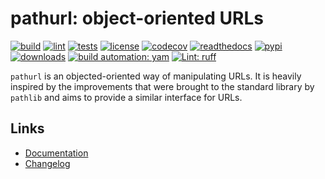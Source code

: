 # pathurl: object-oriented URLs

[![build][build_badge]][build_url]
[![lint][lint_badge]][lint_url]
[![tests][tests_badge]][tests_url]
[![license][licence_badge]][licence_url]
[![codecov][codecov_badge]][codecov_url]
[![readthedocs][readthedocs_badge]][readthedocs_url]
[![pypi][pypi_badge]][pypi_url]
[![downloads][pepy_badge]][pepy_url]
[![build automation: yam][yam_badge]][yam_url]
[![Lint: ruff][ruff_badge]][ruff_url]

`pathurl` is an objected-oriented way of manipulating URLs. It is heavily inspired by
the improvements that were brought to the standard library by `pathlib` and aims to provide
a similar interface for URLs.

## Links

- [Documentation]
- [Changelog]

[build_badge]: https://github.com/spapanik/pathurl/actions/workflows/build.yml/badge.svg
[build_url]: https://github.com/spapanik/pathurl/actions/workflows/build.yml
[lint_badge]: https://github.com/spapanik/pathurl/actions/workflows/lint.yml/badge.svg
[lint_url]: https://github.com/spapanik/pathurl/actions/workflows/lint.yml
[tests_badge]: https://github.com/spapanik/pathurl/actions/workflows/tests.yml/badge.svg
[tests_url]: https://github.com/spapanik/pathurl/actions/workflows/tests.yml
[licence_badge]: https://img.shields.io/pypi/l/pathurl
[licence_url]: https://pathurl.readthedocs.io/en/stable/LICENSE/
[codecov_badge]: https://codecov.io/github/spapanik/pathurl/graph/badge.svg?token=Q20F84BW72
[codecov_url]: https://codecov.io/github/spapanik/pathurl
[readthedocs_badge]: https://readthedocs.org/projects/pathurl/badge/?version=latest
[readthedocs_url]: https://pathurl.readthedocs.io/en/latest/
[pypi_badge]: https://img.shields.io/pypi/v/pathurl
[pypi_url]: https://pypi.org/project/pathurl
[pepy_badge]: https://pepy.tech/badge/pathurl
[pepy_url]: https://pepy.tech/project/pathurl
[yam_badge]: https://img.shields.io/badge/build%20automation-yamk-success
[yam_url]: https://github.com/spapanik/yamk
[ruff_badge]: https://img.shields.io/endpoint?url=https://raw.githubusercontent.com/charliermarsh/ruff/main/assets/badge/v1.json
[ruff_url]: https://github.com/charliermarsh/ruff
[Documentation]: https://pathurl.readthedocs.io/en/stable/
[Changelog]: https://pathurl.readthedocs.io/en/stable/CHANGELOG/
